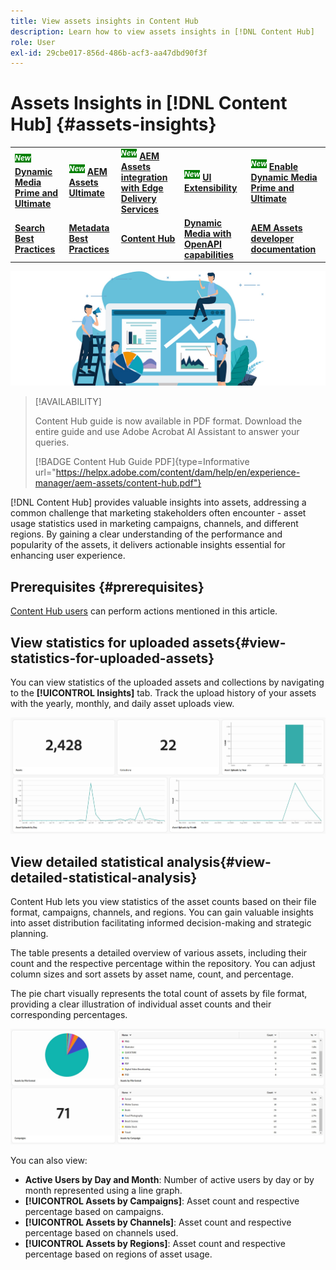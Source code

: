 ```yaml
---
title: View assets insights in Content Hub
description: Learn how to view assets insights in [!DNL Content Hub]
role: User
exl-id: 29cbe017-856d-486b-acf3-aa47dbd90f3f
---
```

# Assets Insights in [!DNL Content Hub] {#assets-insights}

<table>
    <tr>
        <td>
            <sup style= "background-color:#008000; color:#FFFFFF; font-weight:bold"><i>New</i></sup> <a href="/help/assets/dynamic-media/dm-prime-ultimate.md"><b>Dynamic Media Prime and Ultimate</b></a>
        </td>
        <td>
            <sup style= "background-color:#008000; color:#FFFFFF; font-weight:bold"><i>New</i></sup> <a href="/help/assets/assets-ultimate-overview.md"><b>AEM Assets Ultimate</b></a>
        </td>
        <td>
            <sup style= "background-color:#008000; color:#FFFFFF; font-weight:bold"><i>New</i></sup> <a href="/help/assets/integrate-aem-assets-edge-delivery-services.md"><b>AEM Assets integration with Edge Delivery Services</b></a>
        </td>
        <td>
            <sup style= "background-color:#008000; color:#FFFFFF; font-weight:bold"><i>New</i></sup> <a href="/help/assets/aem-assets-view-ui-extensibility.md"><b>UI Extensibility</b></a>
        </td>
          <td>
            <sup style= "background-color:#008000; color:#FFFFFF; font-weight:bold"><i>New</i></sup> <a href="/help/assets/dynamic-media/enable-dynamic-media-prime-and-ultimate.md"><b>Enable Dynamic Media Prime and Ultimate</b></a>
        </td>
    </tr>
    <tr>
        <td>
            <a href="/help/assets/search-best-practices.md"><b>Search Best Practices</b></a>
        </td>
        <td>
            <a href="/help/assets/metadata-best-practices.md"><b>Metadata Best Practices</b></a>
        </td>
        <td>
            <a href="/help/assets/product-overview.md"><b>Content Hub</b></a>
        </td>
        <td>
            <a href="/help/assets/dynamic-media-open-apis-overview.md"><b>Dynamic Media with OpenAPI capabilities</b></a>
        </td>
        <td>
            <a href="https://developer.adobe.com/experience-cloud/experience-manager-apis/"><b>AEM Assets developer documentation</b></a>
        </td>
    </tr>
</table>

 ![Assets insights](assets/asset-insights-banner.jpg)

 >[!AVAILABILITY]
 >
 >Content Hub guide is now available in PDF format. Download the entire guide and use Adobe Acrobat AI Assistant to answer your queries. 
 >
 >[!BADGE Content Hub Guide PDF]{type=Informative url="https://helpx.adobe.com/content/dam/help/en/experience-manager/aem-assets/content-hub.pdf"}

[!DNL Content Hub] provides valuable insights into assets, addressing a common challenge that marketing stakeholders often encounter - asset usage statistics used in marketing campaigns, channels, and different regions. By gaining a clear understanding of the performance and popularity of the assets, it delivers actionable insights essential for enhancing user experience.

## Prerequisites {#prerequisites}

[Content Hub users](deploy-content-hub.md#onboard-content-hub-users) can perform actions mentioned in this article.

## View statistics for uploaded assets{#view-statistics-for-uploaded-assets}

You can view statistics of the uploaded assets and collections by navigating to the **[!UICONTROL Insights]** tab. Track the upload history of your assets with the yearly, monthly, and daily asset uploads view.
   
   ![Upload assets statistics](assets/assets-insights.jpg)

<!-- You can track the upload history of your assets over the past 30 days or gain a more comprehensive view with data spanning the last 12 months. This feature enables you to evaluate the upload count of assets.  -->

<!-- Go to the **[!UICONTROL [!DNL Insights]]** tab.

2. Select the desired time frame to view the statistics; you can opt for either last 30 days or last 12 months.

Data for the selected time frame is displayed, including the upload count for the specified duration. -->

## View detailed statistical analysis{#view-detailed-statistical-analysis}

Content Hub lets you view statistics of the asset counts based on their file format, campaigns, channels, and regions. You can gain valuable insights into asset distribution facilitating informed decision-making and strategic planning.

The table presents a detailed overview of various assets, including their count and the respective percentage within the repository. You can adjust column sizes and sort assets by asset name, count, and percentage.

The pie chart visually represents the total count of assets by file format, providing a clear illustration of individual asset counts and their corresponding percentages.

 ![Asset count by asset type statistics](assets/insights-categorial-view.jpg)

You can also view:

* **Active Users by Day and Month**: Number of active users by day or by month represented using a line graph.
* **[!UICONTROL Assets by Campaigns]**: Asset count and respective percentage based on campaigns.
* **[!UICONTROL Assets by Channels]**: Asset count and respective percentage based on channels used.
* **[!UICONTROL Assets by Regions]**: Asset count and respective percentage based on regions of asset usage.
